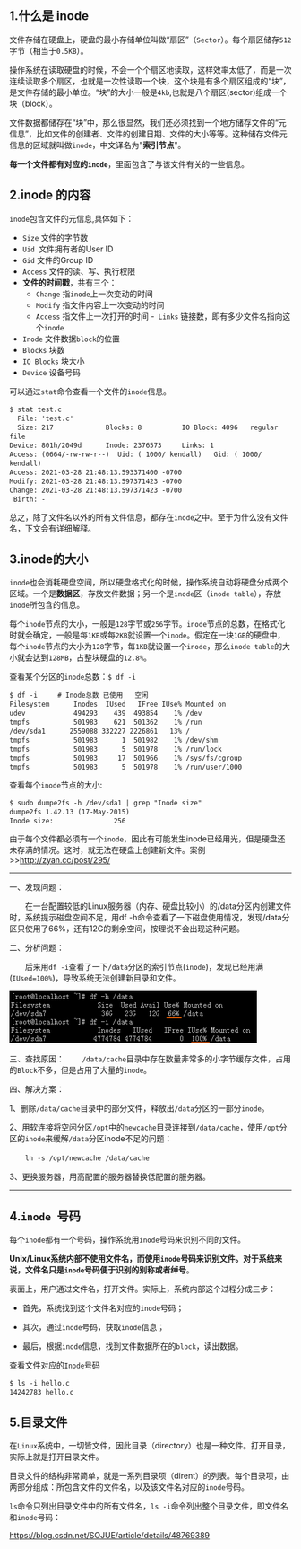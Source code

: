 ## 1.什么是 inode

文件存储在硬盘上，硬盘的最小存储单位叫做“扇区”（`Sector`）。每个扇区储存`512`字节（相当于`0.5KB`）。

操作系统在读取硬盘的时候，不会一个个扇区地读取，这样效率太低了，而是一次连续读取多个扇区，也就是一次性读取一个块，这个块是有多个扇区组成的“块”，是文件存储的最小单位。“块”的大小一般是`4kb`,也就是八个扇区(sector)组成一个块（block）。


文件数据都储存在“块”中，那么很显然，我们还必须找到一个地方储存文件的“元信息”，比如文件的创建者、文件的创建日期、文件的大小等等。这种储存文件元信息的区域就叫做`inode`，中文译名为"**索引节点**"。

**每一个文件都有对应的`inode`**，里面包含了与该文件有关的一些信息。

## 2.inode 的内容

`inode`包含文件的元信息,具体如下：

- `Size` 文件的字节数
- `Uid `文件拥有者的User ID
- `Gid` 文件的Group ID
- `Access` 文件的读、写、执行权限
- **文件的时间戳**，共有三个：
  - `Change` 指`inode`上一次变动的时间
  - `Modify` 指文件内容上一次变动的时间
  - `Access` 指文件上一次打开的时间
-` Links` 链接数，即有多少文件名指向这个`inode`
- `Inode` 文件数据`block`的位置
- `Blocks` 块数
- `IO Blocks` 块大小
- `Device` 设备号码

可以通过`stat`命令查看一个文件的`inode`信息。
```
$ stat test.c
  File: 'test.c'
  Size: 217             Blocks: 8          IO Block: 4096   regular file
Device: 801h/2049d      Inode: 2376573     Links: 1
Access: (0664/-rw-rw-r--)  Uid: ( 1000/ kendall)   Gid: ( 1000/ kendall)
Access: 2021-03-28 21:48:13.593371400 -0700
Modify: 2021-03-28 21:48:13.597371423 -0700
Change: 2021-03-28 21:48:13.597371423 -0700
 Birth: -
```

总之，除了文件名以外的所有文件信息，都存在`inode`之中。至于为什么没有文件名，下文会有详细解释。

## 3.inode的大小

`inode`也会消耗硬盘空间，所以硬盘格式化的时候，操作系统自动将硬盘分成两个区域。一个是**数据区**，存放文件数据；另一个是`inode`区（`inode table`），存放`inode`所包含的信息。

每个`inode`节点的大小，一般是`128`字节或`256`字节。`inode`节点的总数，在格式化时就会确定，一般是每`1KB`或每`2KB`就设置一个`inode`。假定在一块`1GB`的硬盘中，每个`inode`节点的大小为`128`字节，每`1KB`就设置一个`inode`，那么`inode table`的大小就会达到`128MB`，占整块硬盘的`12.8%`。

查看某个分区的`inode`总数：`$ df -i`

```
$ df -i     # Inode总数 已使用   空闲
Filesystem      Inodes  IUsed   IFree IUse% Mounted on
udev            494293    439  493854    1% /dev
tmpfs           501983    621  501362    1% /run
/dev/sda1      2559088 332227 2226861   13% /
tmpfs           501983      1  501982    1% /dev/shm
tmpfs           501983      5  501978    1% /run/lock
tmpfs           501983     17  501966    1% /sys/fs/cgroup
tmpfs           501983      5  501978    1% /run/user/1000
```

查看每个`inode`节点的大小:

```
$ sudo dumpe2fs -h /dev/sda1 | grep "Inode size"
dumpe2fs 1.42.13 (17-May-2015)
Inode size:               256
```

由于每个文件都必须有一个`inode`，因此有可能发生inode已经用光，但是硬盘还未存满的情况。这时，就无法在硬盘上创建新文件。案例>>http://zyan.cc/post/295/

------
一、发现问题：

　　在一台配置较低的Linux服务器（内存、硬盘比较小）的/data分区内创建文件时，系统提示磁盘空间不足，用df -h命令查看了一下磁盘使用情况，发现/data分区只使用了66%，还有12G的剩余空间，按理说不会出现这种问题。

二、分析问题：

　　后来用`df -i`查看了一下`/data`分区的索引节点(`inode`)，发现已经用满(`IUsed=100%`)，导致系统无法创建新目录和文件。

![](./img/inode01.jpg)

三、查找原因：
　　`/data/cache`目录中存在数量非常多的小字节缓存文件，占用的`Block`不多，但是占用了大量的`inode`。

四、解决方案：

1、删除`/data/cache`目录中的部分文件，释放出`/data`分区的一部分`inode`。

2、用软连接将空闲分区`/opt`中的`newcache`目录连接到`/data/cache`，使用`/opt`分区的`inode`来缓解`/data`分区inode不足的问题：

　　`ln -s /opt/newcache /data/cache`

3、更换服务器，用高配置的服务器替换低配置的服务器。

------

## 4.`inode `号码

每个`inode`都有一个号码，操作系统用`inode`号码来识别不同的文件。

**Unix/Linux系统内部不使用文件名，而使用`inode`号码来识别文件。对于系统来说，文件名只是`inode`号码便于识别的别称或者绰号**。

表面上，用户通过文件名，打开文件。实际上，系统内部这个过程分成三步：

- 首先，系统找到这个文件名对应的`inode`号码；

- 其次，通过`inode`号码，获取`inode`信息；

- 最后，根据`inode`信息，找到文件数据所在的`block`，读出数据。

查看文件对应的`Inode`号码
```
$ ls -i hello.c 
14242783 hello.c
```

## 5.目录文件

在`Linux`系统中，一切皆文件，因此目录（directory）也是一种文件。打开目录，实际上就是打开目录文件。

目录文件的结构非常简单，就是一系列目录项（dirent）的列表。每个目录项，由两部分组成：所包含文件的文件名，以及该文件名对应的`inode`号码。

`ls`命令只列出目录文件中的所有文件名，`ls -i`命令列出整个目录文件，即文件名和`inode`号码：



https://blog.csdn.net/SOJUE/article/details/48769389